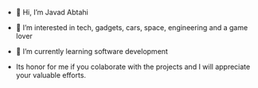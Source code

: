 - 👋 Hi, I’m Javad Abtahi
- 👀 I’m interested in tech, gadgets, cars, space, engineering and a game lover
- 🌱 I’m currently learning software development



- Its honor for me if you colaborate with the projects and I will appreciate your valuable efforts.

<!---
NiNJ4V4D/NiNJ4V4D is a ✨ special ✨ repository because its `README.md` (this file) appears on your GitHub profile.
You can click the Preview link to take a look at your changes.
--->

